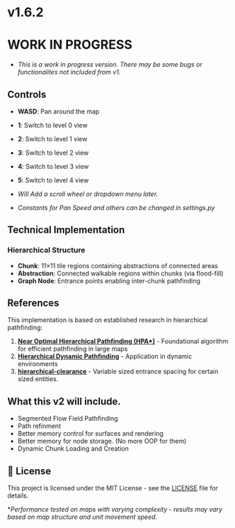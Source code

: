 # v1.6.2
# WORK IN PROGRESS
- *This is a work in progress version. There may be some bugs or functionalites not included from v1.*

## Controls

- **WASD**: Pan around the map
- **1**: Switch to level 0 view
- **2**: Switch to level 1 view
- **3**: Switch to level 2 view
- **4**: Switch to level 3 view
- **5**: Switch to level 4 view
- *Will Add a scroll wheel or dropdown menu later.*

- *Constants for Pan Speed and others can be changed in settings.py*

## Technical Implementation

### Hierarchical Structure
- **Chunk**: 11×11 tile regions containing abstractions of connected areas
- **Abstraction**: Connected walkable regions within chunks (via flood-fill)
- **Graph Node**: Entrance points enabling inter-chunk pathfinding


## References
This implementation is based on established research in hierarchical pathfinding:

1. **[Near Optimal Hierarchical Pathfinding (HPA*)](https://webdocs.cs.ualberta.ca/~mmueller/ps/hpastar.pdf)** - Foundational algorithm for efficient pathfinding in large maps
2. **[Hierarchical Dynamic Pathfinding](https://ubm-twvideo01.s3.amazonaws.com/o1/vault/gdc2018/presentations/Alain_Benoit_HierarchicalDynamicPathfinding.pdf)** - Application in dynamic environments
3. **[hierarchical-clearance](https://harablog.wordpress.com/2009/02/05/hierarchical-clearance-based-pathfinding/)** - Variable sized entrance spacing for certain sized entities. 


## What this v2 will include. 
- Segmented Flow Field Pathfinding
- Path refinment
- Better memory control for surfaces and rendering
- Better memory for node storage. (No more OOP for them)
- Dynamic Chunk Loading and Creation


## 📄 License
This project is licensed under the MIT License - see the [LICENSE](./LICENSE) file for details.

**Performance tested on maps with varying complexity - results may vary based on map structure and unit movement speed.*
